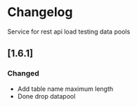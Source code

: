 # Changelog
Service for rest api load testing data pools

## [1.6.1]

### Changed

- Add table name maximum length
- Done drop datapool